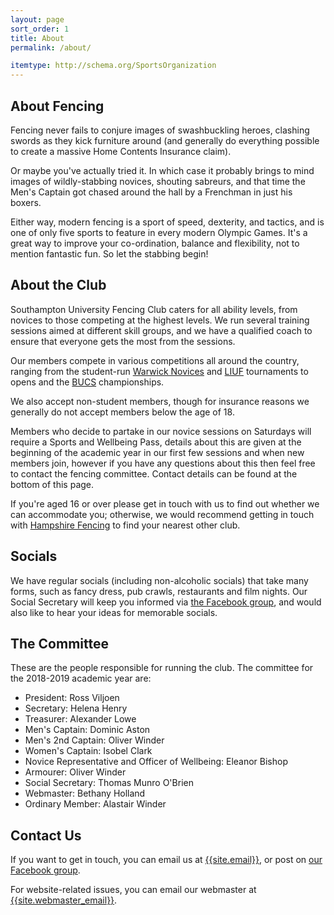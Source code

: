 ```yaml
---
layout: page
sort_order: 1
title: About
permalink: /about/

itemtype: http://schema.org/SportsOrganization
---
```


About Fencing
-------------

<span itemprop="sport">Fencing</span> never fails to conjure images of swashbuckling heroes, clashing swords as they kick furniture around (and generally do everything possible to create a massive Home Contents Insurance claim).

Or maybe you've actually tried it. In which case it probably brings to mind images of wildly-stabbing novices, shouting sabreurs, and that time the Men's Captain got chased around the hall by a Frenchman in just his boxers.

Either way, modern fencing is a sport of speed, dexterity, and tactics, and is one of only five sports to feature in every modern Olympic Games. It's a great way to improve your co-ordination, balance and flexibility, not to mention fantastic fun. So let the stabbing begin!

About the Club
--------------

<span itemprop="name">Southampton University Fencing Club</span> caters for all ability levels, from novices to those competing at the highest levels. We run several training sessions aimed at different skill groups, and we have a qualified coach to ensure that everyone gets the most from the sessions.

Our members compete in various competitions all around the country, ranging from the student-run [Warwick Novices](http://warwickfencing.com/national-novices/) and [LIUF](http://uclufencing.co.uk/liuf/) tournaments to opens and the [BUCS](http://bucs.org.uk/) championships.

We also accept non-student members, though for insurance reasons we generally do not accept members below the age of 18.

Members who decide to partake in our novice sessions on Saturdays will require a Sports and Wellbeing Pass, details about this are given at the beginning of the academic year in our first few sessions and when new members join, however if you have any questions about this then feel free to contact the fencing committee. Contact details can be found at the bottom of this page.

If you're aged 16 or over please get in touch with us to find out whether we can accommodate you; otherwise, we would recommend getting in touch with [Hampshire Fencing](http://www.hampshirefencing.org.uk/) to find your nearest other club.

Socials
-------

We have regular socials (including non-alcoholic socials) that take many forms, such as fancy dress, pub crawls, restaurants and film nights. Our Social Secretary will keep you informed via [the Facebook group]({{site.links.facebook_group}}), and would also like to hear your ideas for memorable socials.

The Committee
-------------

These are the people responsible for running the club. The committee for the 2018-2019 academic year are:

* President: Ross Viljoen
* Secretary: Helena Henry 
* Treasurer: Alexander Lowe
* Men's Captain: Dominic Aston
* Men's 2nd Captain: Oliver Winder
* Women's Captain: Isobel Clark
* Novice Representative and Officer of Wellbeing: Eleanor Bishop
* Armourer: Oliver Winder
* Social Secretary: Thomas Munro O'Brien
* Webmaster: Bethany Holland
* Ordinary Member: Alastair Winder

Contact Us
----------

If you want to get in touch, you can email us at <a itemprop="email" href="mailto:{{site.email}}">{{site.email}}</a>, or post on [our Facebook group]({{site.links.facebook_group}}).

For website-related issues, you can email our webmaster at [{{site.webmaster_email}}](mailto:{{site.webmaster_email}}).
